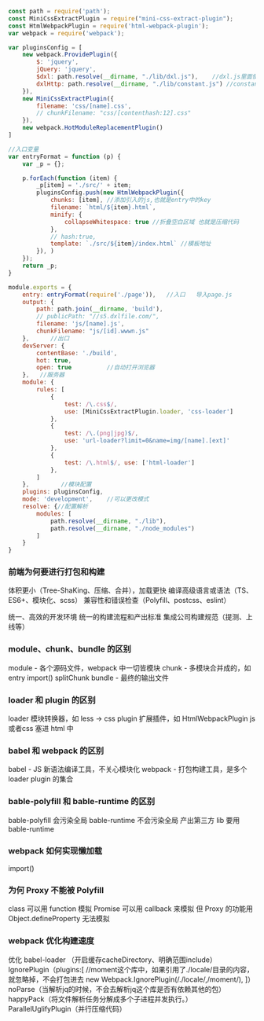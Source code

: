 ```js
const path = require('path');
const MiniCssExtractPlugin = require("mini-css-extract-plugin");
const HtmlWebpackPlugin = require('html-webpack-plugin');
var webpack = require('webpack');

var pluginsConfig = [
    new webpack.ProvidePlugin({
        $: 'jquery',
        jQuery: 'jquery',
        $dxl: path.resolve(__dirname, "./lib/dxl.js"),    //dxl.js里面使用$dxl
        dxlHttp: path.resolve(__dirname, "./lib/constant.js") //constant.js里面使用dxlHttp
    }),
    new MiniCssExtractPlugin({
        filename: 'css/[name].css',
        // chunkFilename: "css/[contenthash:12].css"
    }),
    new webpack.HotModuleReplacementPlugin()
]

//入口变量
var entryFormat = function (p) {
    var _p = {};

    p.forEach(function (item) {
        _p[item] = './src/' + item;
        pluginsConfig.push(new HtmlWebpackPlugin({
            chunks: [item], //添加引入的js,也就是entry中的key
            filename: `html/${item}.html`,
            minify: {
                collapseWhitespace: true //折叠空白区域 也就是压缩代码
            },
            // hash:true,
            template: `./src/${item}/index.html` //模板地址
        }), )
    });
    return _p;
}

module.exports = {
    entry: entryFormat(require('./page')),   //入口   导入page.js
    output: {
        path: path.join(__dirname, 'build'),
        // publicPath: "//s5.dxlfile.com/",
        filename: 'js/[name].js',
        chunkFilename: "js/[id].wwwn.js"
    },      //出口
    devServer: {
        contentBase: './build',
        hot: true,
        open: true          //自动打开浏览器
    },   //服务器
    module: {
        rules: [
            {
                test: /\.css$/,
                use: [MiniCssExtractPlugin.loader, 'css-loader']
            },
            {
                test: /\.(png|jpg)$/,
                use: 'url-loader?limit=0&name=img/[name].[ext]'
            },
            {
                test: /\.html$/, use: ['html-loader']
            },
        ]
    },         //模块配置
    plugins: pluginsConfig,
    mode: 'development',    //可以更改模式 
    resolve: {//配置解析
        modules: [
            path.resolve(__dirname, "./lib"),
            path.resolve(__dirname, "./node_modules")
        ]
    }
}
```

### 前端为何要进行打包和构建
体积更小（Tree-ShaKing、压缩、合并），加载更快
编译高级语言或语法（TS、ES6+、模块化、scss）
兼容性和错误检查（Polyfill、postcss、eslint）

统一、高效的开发环境
统一的构建流程和产出标准
集成公司构建规范（提测、上线等）

### module、chunk、bundle 的区别
module - 各个源码文件，webpack 中一切皆模块
chunk - 多模块合并成的，如 entry import() splitChunk
bundle - 最终的输出文件

### loader 和 plugin 的区别
loader 模块转换器，如 less -> css
plugin 扩展插件，如 HtmlWebpackPlugin js或者css 塞进 html 中

### babel 和 webpack 的区别
babel - JS 新语法编译工具，不关心模块化
webpack - 打包构建工具，是多个 loader plugin 的集合

### bable-polyfill 和 bable-runtime 的区别
bable-polyfill 会污染全局
bable-runtime 不会污染全局
产出第三方 lib 要用 bable-runtime

### webpack 如何实现懒加载
import()

### 为何 Proxy 不能被 Polyfill
class 可以用 function 模拟
Promise 可以用 callback 来模拟
但 Proxy 的功能用 Object.defineProperty 无法模拟

### webpack 优化构建速度
优化 babel-loader （开启缓存cacheDirectory、明确范围include）
IgnorePlugin（plugins:[
    //moment这个库中，如果引用了./locale/目录的内容，就忽略掉，不会打包进去
	new Webpack.IgnorePlugin(/\.\/locale/,/moment/),
]）
noParse（当解析jq的时候，不会去解析jq这个库是否有依赖其他的包）
happyPack（将文件解析任务分解成多个子进程并发执行。）
ParallelUglifyPlugin（并行压缩代码）